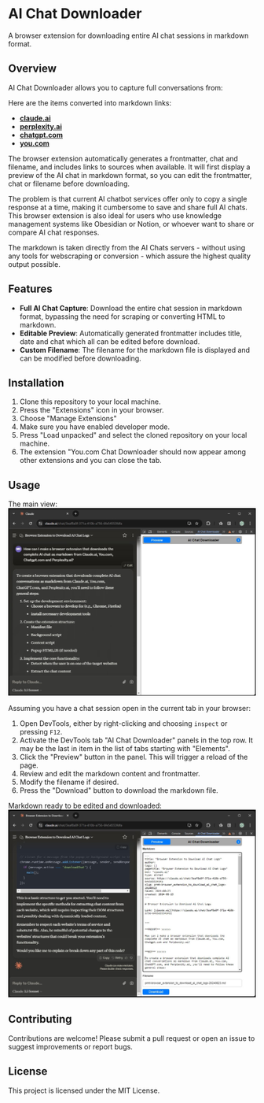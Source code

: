 # AI Chat Downloader

A browser extension for downloading entire AI chat sessions in markdown format.

## Overview
AI Chat Downloader allows you to capture full conversations from:

Here are the items converted into markdown links:

- [**claude.ai**](https://claude.ai)
- [**perplexity.ai**](https://perplexity.ai)
- [**chatgpt.com**](https://chat.openai.com)
- [**you.com**](https://you.com)

The browser extension automatically generates a frontmatter, chat and filename, and includes links to sources when available. It will first display a preview of the AI chat in markdown format, so you can edit the frontmatter, chat or filename before downloading.

The problem is that current AI chatbot services offer only to copy a single response at a time, making it cumbersome to save and share full AI chats. This browser extension is also ideal for users who use knowledge management systems like Obesidian or Notion, or whoever want to share or compare AI chat responses. 

The markdown is taken directly from the AI Chats servers - without using any tools for webscraping or conversion - which assure the highest quality output possible. 

## Features

- **Full AI Chat Capture**: Download the entire chat session in markdown format, bypassing the need for scraping or converting HTML to markdown.
- **Editable Preview**: Automatically generated frontmatter includes title, date and chat which all can be edited before download.
- **Custom Filename**: The filename for the markdown file is displayed and can be modified before downloading.

## Installation

1. Clone this repository to your local machine.
2. Press the "Extensions" icon in your browser.
3. Choose "Manage Extensions"
4. Make sure you have enabled developer mode.
5. Press "Load unpacked" and select the cloned repository on your local machine.
6. The extension "You.com Chat Downloader should now appear among other extensions and you can close the tab.

## Usage

The main view:
![](screenshots/ai-chat-downloader_01.jpg)

Assuming you have a chat session open in the current tab in your browser:

1. Open DevTools, either by right-clicking and choosing `inspect` or pressing `F12`.
2. Activate the DevTools tab "AI Chat Downloader" panels in the top row. It may be the last in item in the list of tabs starting with "Elements". 
3. Click the "Preview" button in the panel. This will trigger a reload of the page.
4. Review and edit the markdown content and frontmatter.
5. Modify the filename if desired.
6. Press the "Download" button to download the markdown file.

Markdown ready to be edited and downloaded:
![](screenshots/ai-chat-downloader_02.jpg)


## Contributing

Contributions are welcome! Please submit a pull request or open an issue to suggest improvements or report bugs.

## License

This project is licensed under the MIT License.
